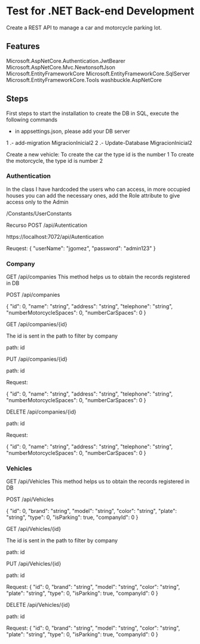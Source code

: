 # Test for .NET Back-end Development

Create a REST API to manage a car and motorcycle parking lot.



## Features 

Microsoft.AspNetCore.Authentication.JwtBearer
Microsoft.AspNetCore.Mvc.NewtonsoftJson
Microsoft.EntityFrameworkCore
Microsoft.EntityFrameworkCore.SqlServer
Microsoft.EntityFrameworkCore.Tools
washbuckle.AspNetCore


## Steps 
First steps to start the installation to create the DB in SQL, execute the following commands

* in appsettings.json, please add your DB server

1 .- add-migration MigracionInicial2
2 .- Update-Database MigracionInicial2


Create a new vehicle:
To create the car the type id is the number 1
To create the motorcycle, the type id is number 2


### Authentication

In the class I have hardcoded the users who can access, in more occupied houses you can add the necessary ones, add the Role attribute to give access only to the Admin

/Constants/UserConstants

Recurso
POST /api/Autentication

https://localhost:7072/api/Autentication

Reuqest:
{
  "userName": "jgomez",
  "password": "admin123"
}

### Company

GET /api/companies
This method helps us to obtain the records registered in DB

POST /api/companies

{
  "id": 0,
  "name": "string",
  "address": "string",
  "telephone": "string",
  "numberMotorcycleSpaces": 0,
  "numberCarSpaces": 0
}

GET /api/companies/{id}

The id is sent in the path to filter by company

path: id


PUT /api/companies/{id}

path: id

Request:

{
  "id": 0,
  "name": "string",
  "address": "string",
  "telephone": "string",
  "numberMotorcycleSpaces": 0,
  "numberCarSpaces": 0
}

DELETE /api/companies/{id}

path: id

Request:

{
  "id": 0,
  "name": "string",
  "address": "string",
  "telephone": "string",
  "numberMotorcycleSpaces": 0,
  "numberCarSpaces": 0
}

### Vehicles

GET /api/Vehicles
This method helps us to obtain the records registered in DB


POST /api/Vehicles

{
  "id": 0,
  "brand": "string",
  "model": "string",
  "color": "string",
  "plate": "string",
  "type": 0,
  "isParking": true,
  "companyId": 0
}


GET /api/Vehicles/{id}

The id is sent in the path to filter by company

path: id

PUT /api/Vehicles/{id}

path: id

Request:
{
  "id": 0,
  "brand": "string",
  "model": "string",
  "color": "string",
  "plate": "string",
  "type": 0,
  "isParking": true,
  "companyId": 0
}

DELETE /api/Vehicles/{id}

path: id

Request:
{
  "id": 0,
  "brand": "string",
  "model": "string",
  "color": "string",
  "plate": "string",
  "type": 0,
  "isParking": true,
  "companyId": 0
}



